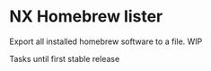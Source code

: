# NX Homebrew lister

Export all installed homebrew software to a file. WIP

Tasks until first stable release